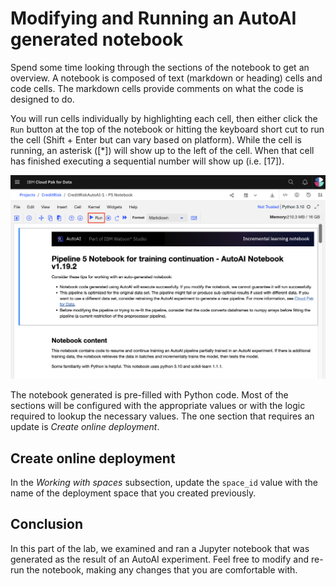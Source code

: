# Modifying and Running an AutoAI generated notebook

Spend some time looking through the sections of the notebook to get an overview. A notebook is composed of text (markdown or heading) cells and code cells. The markdown cells provide comments on what the code is designed to do.

You will run cells individually by highlighting each cell, then either click the `Run` button at the top of the notebook or hitting the keyboard short cut to run the cell (Shift + Enter but can vary based on platform). While the cell is running, an asterisk ([\*]) will show up to the left of the cell. When that cell has finished executing a sequential number will show up (i.e. [17]).

![Execute AutoAI Notebook](../images/autoai/autoai-execute-autoai-notebook.png)

The notebook generated is pre-filled with Python code. Most of the sections will be configured with the appropriate 
values or with the logic required to lookup the necessary values. The one section that requires an update is *Create online deployment*.

## Create online deployment

In the *Working with spaces* subsection, update the `space_id` value with the name of the deployment space
that you created previously.

## Conclusion

In this part of the lab, we examined and ran a Jupyter notebook that was generated as the result of an AutoAI experiment. Feel free to modify and re-run the notebook, making any changes that you are comfortable with.
